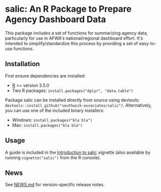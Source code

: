# salic: An R Package to Prepare Agency Dashboard Data

This package includes a set of functions for summarizing agency data, particularly for use in AFWA's national/regional dashboard effort. It's intended to simplify/standardize this process by providing a set of easy-to-use functions.

## Installation

First ensure dependencies are installed: 

- [R](https://www.r-project.org/) >= version 3.5.0
- Two R packages: `install.packages("dplyr", "data.table")`

Package salic can be installed directly from source using devtools:  `devtools::install_github("southwick-associates/salic")`. Alternatively, you can use one of the included binary installers:

- Windows: `install.packages("bla bla")`
- Mac: `install.packages("bla bla")`

## Usage

A guide is included in the [Introduction to salic](/vignettes/README.md) vignette (also available by running `vignette("salic")` from the R console).

## News

See [NEWS.md](./NEWS.md) for version-specific release notes.
